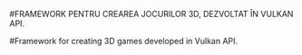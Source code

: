 #FRAMEWORK PENTRU CREAREA JOCURILOR 3D, DEZVOLTAT ÎN VULKAN API.

#Framework for creating 3D games developed in Vulkan API.

